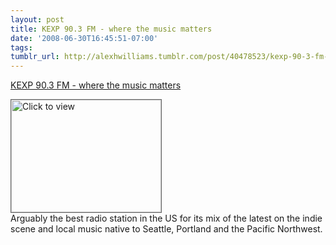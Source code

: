 ```yaml
---
layout: post
title: KEXP 90.3 FM - where the music matters
date: '2008-06-30T16:45:51-07:00'
tags: 
tumblr_url: http://alexhwilliams.tumblr.com/post/40478523/kexp-90-3-fm-where-the-music-matters
---
```

<a href="https://www.iterasi.net/OpenViewer.aspx?sqrlitid=adocB0Ls802GLtqyE0Bd_w">KEXP 90.3 FM - where the music matters</a><br/><p><a href="https://www.iterasi.net/OpenViewer.aspx?sqrlitid=adocB0Ls802GLtqyE0Bd_w" target="_blank"> <img src="http://AssetHost01a.iterasi.net/ec2eb670e447/94d5ad32ba6b/ff6f9e86baa1/ed6a70ea6850/674f34f5-bec0-4926-a0a7-6af00465478d/thumbnail.jpg???20080630234908???PjBho0hD8j9NgPcUJORJiyOr0MSiqDsDq/svV42xIrw4/fkOCIiaHtfEaHicGpsGe68WvpGFQT40fxQzHI3QwdwONoMBXh3qxLW+AEFdSi22kUUhO0+ruO9cnfMvjPf8RUvq3GSiY4/DoA/CZpX00Z+cmU5KnZ/X1PhqIDNufRM=" width="240" height="180" style="border:solid 1px #666" alt="Click to view"/></a>
<br/>Arguably the best radio station in the US for its mix of the latest on the indie scene and local music native to Seattle, Portland and the Pacific Northwest.</p>
